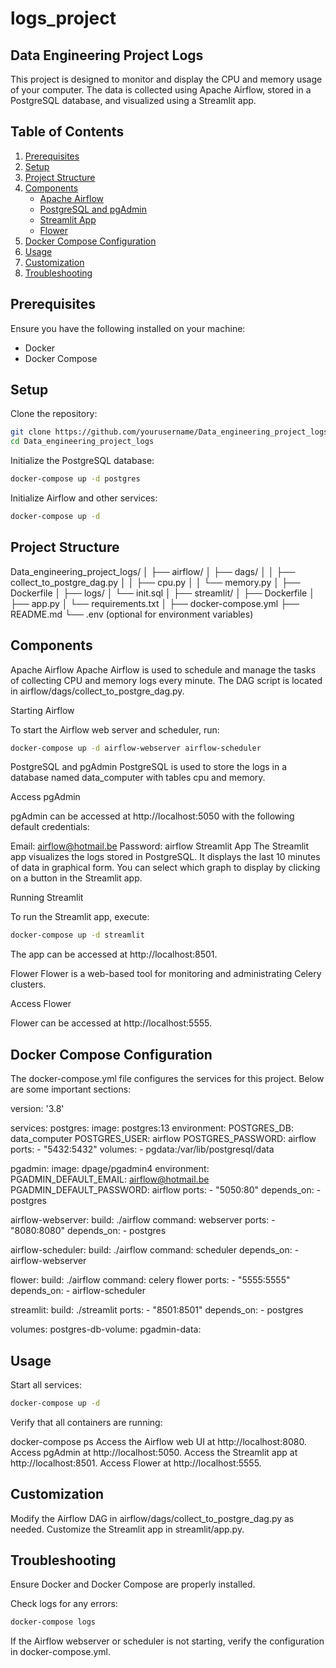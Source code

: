 # logs_project

## Data Engineering Project Logs

This project is designed to monitor and display the CPU and memory usage of your computer. The data is collected using Apache Airflow, stored in a PostgreSQL database, and visualized using a Streamlit app.

## Table of Contents
1. [Prerequisites](#prerequisites)
2. [Setup](#setup)
3. [Project Structure](#project-structure)
4. [Components](#components)
   - [Apache Airflow](#apache-airflow)
   - [PostgreSQL and pgAdmin](#postgresql-and-pgadmin)
   - [Streamlit App](#streamlit-app)
   - [Flower](#flower)
5. [Docker Compose Configuration](#docker-compose-configuration)
6. [Usage](#usage)
7. [Customization](#customization)
8. [Troubleshooting](#troubleshooting)

## Prerequisites

Ensure you have the following installed on your machine:

- Docker
- Docker Compose

## Setup

Clone the repository:

```sh
git clone https://github.com/yourusername/Data_engineering_project_logs.git
cd Data_engineering_project_logs
```
Initialize the PostgreSQL database:
```sh
docker-compose up -d postgres
```
Initialize Airflow and other services:
```sh
docker-compose up -d
```

## Project Structure

Data_engineering_project_logs/
│
├── airflow/
│   ├── dags/
│   │   ├── collect_to_postgre_dag.py
│   │   ├── cpu.py
│   │   └── memory.py
│   ├── Dockerfile
│   ├── logs/
│   └── init.sql
│
├── streamlit/
│   ├── Dockerfile
│   ├── app.py
│   └── requirements.txt
│
├── docker-compose.yml
├── README.md
└── .env (optional for environment variables)


## Components

Apache Airflow
Apache Airflow is used to schedule and manage the tasks of collecting CPU and memory logs every minute. 
The DAG script is located in airflow/dags/collect_to_postgre_dag.py.

Starting Airflow

To start the Airflow web server and scheduler, run:
```sh
docker-compose up -d airflow-webserver airflow-scheduler
```
PostgreSQL and pgAdmin
PostgreSQL is used to store the logs in a database named data_computer with tables cpu and memory.

Access pgAdmin

pgAdmin can be accessed at http://localhost:5050 with the following default credentials:

Email: airflow@hotmail.be
Password: airflow
Streamlit App
The Streamlit app visualizes the logs stored in PostgreSQL.
It displays the last 10 minutes of data in graphical form.
You can select which graph to display by clicking on a button in the Streamlit app.

Running Streamlit

To run the Streamlit app, execute:
```sh
docker-compose up -d streamlit
```
The app can be accessed at http://localhost:8501.

Flower
Flower is a web-based tool for monitoring and administrating Celery clusters.

Access Flower

Flower can be accessed at http://localhost:5555.

## Docker Compose Configuration

The docker-compose.yml file configures the services for this project. Below are some important sections:

version: '3.8'

services:
  postgres:
    image: postgres:13
    environment:
      POSTGRES_DB: data_computer
      POSTGRES_USER: airflow
      POSTGRES_PASSWORD: airflow
    ports:
      - "5432:5432"
    volumes:
      - pgdata:/var/lib/postgresql/data

  pgadmin:
    image: dpage/pgadmin4
    environment:
      PGADMIN_DEFAULT_EMAIL: airflow@hotmail.be
      PGADMIN_DEFAULT_PASSWORD: airflow
    ports:
      - "5050:80"
    depends_on:
      - postgres

  airflow-webserver:
    build: ./airflow
    command: webserver
    ports:
      - "8080:8080"
    depends_on:
      - postgres

  airflow-scheduler:
    build: ./airflow
    command: scheduler
    depends_on:
      - airflow-webserver

  flower:
    build: ./airflow
    command: celery flower
    ports:
      - "5555:5555"
    depends_on:
      - airflow-scheduler

  streamlit:
    build: ./streamlit
    ports:
      - "8501:8501"
    depends_on:
      - postgres

volumes:
   postgres-db-volume:
   pgadmin-data:

## Usage

Start all services:
```sh
docker-compose up -d
```
Verify that all containers are running:


docker-compose ps
Access the Airflow web UI at http://localhost:8080.
Access pgAdmin at http://localhost:5050.
Access the Streamlit app at http://localhost:8501.
Access Flower at http://localhost:5555.
## Customization

Modify the Airflow DAG in airflow/dags/collect_to_postgre_dag.py as needed.
Customize the Streamlit app in streamlit/app.py.

## Troubleshooting

Ensure Docker and Docker Compose are properly installed.

Check logs for any errors:
```sh
docker-compose logs
```
If the Airflow webserver or scheduler is not starting, verify the configuration in docker-compose.yml.
